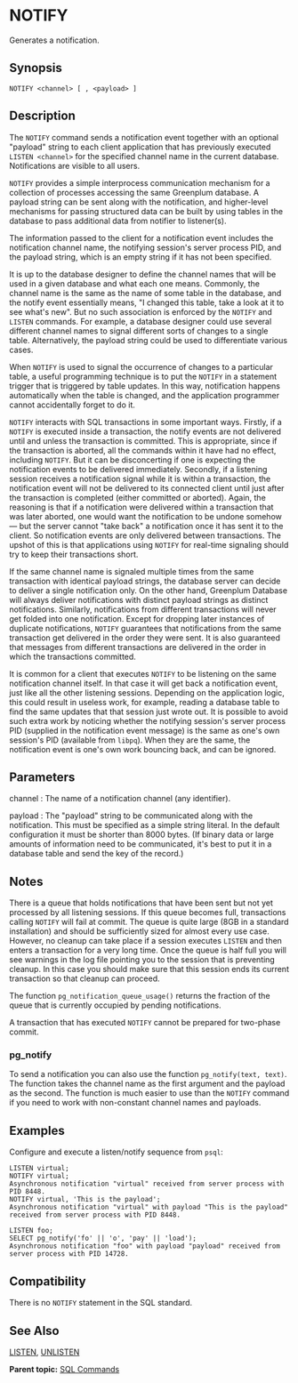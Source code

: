 # NOTIFY 

Generates a notification.

## <a id="section2"></a>Synopsis 

``` {#sql_command_synopsis}
NOTIFY <channel> [ , <payload> ]
```

## <a id="section3"></a>Description 


The `NOTIFY` command sends a notification event together with an optional "payload" string to each client application that has previously executed `LISTEN <channel>` for the specified channel name in the current database. Notifications are visible to all users.

`NOTIFY` provides a simple interprocess communication mechanism for a collection of processes accessing the same Greenplum database. A payload string can be sent along with the notification, and higher-level mechanisms for passing structured data can be built by using tables in the database to pass additional data from notifier to listener\(s\).

The information passed to the client for a notification event includes the notification channel name, the notifying session's server process PID, and the payload string, which is an empty string if it has not been specified.

It is up to the database designer to define the channel names that will be used in a given database and what each one means. Commonly, the channel name is the same as the name of some table in the database, and the notify event essentially means, "I changed this table, take a look at it to see what's new". But no such association is enforced by the `NOTIFY` and `LISTEN` commands. For example, a database designer could use several different channel names to signal different sorts of changes to a single table. Alternatively, the payload string could be used to differentiate various cases.

When `NOTIFY` is used to signal the occurrence of changes to a particular table, a useful programming technique is to put the `NOTIFY` in a statement trigger that is triggered by table updates. In this way, notification happens automatically when the table is changed, and the application programmer cannot accidentally forget to do it.

`NOTIFY` interacts with SQL transactions in some important ways. Firstly, if a `NOTIFY` is executed inside a transaction, the notify events are not delivered until and unless the transaction is committed. This is appropriate, since if the transaction is aborted, all the commands within it have had no effect, including `NOTIFY`. But it can be disconcerting if one is expecting the notification events to be delivered immediately. Secondly, if a listening session receives a notification signal while it is within a transaction, the notification event will not be delivered to its connected client until just after the transaction is completed \(either committed or aborted\). Again, the reasoning is that if a notification were delivered within a transaction that was later aborted, one would want the notification to be undone somehow — but the server cannot "take back" a notification once it has sent it to the client. So notification events are only delivered between transactions. The upshot of this is that applications using `NOTIFY` for real-time signaling should try to keep their transactions short.

If the same channel name is signaled multiple times from the same transaction with identical payload strings, the database server can decide to deliver a single notification only. On the other hand, Greenplum Database will always deliver notifications with distinct payload strings as distinct notifications. Similarly, notifications from different transactions will never get folded into one notification. Except for dropping later instances of duplicate notifications, `NOTIFY` guarantees that notifications from the same transaction get delivered in the order they were sent. It is also guaranteed that messages from different transactions are delivered in the order in which the transactions committed.

It is common for a client that executes `NOTIFY` to be listening on the same notification channel itself. In that case it will get back a notification event, just like all the other listening sessions. Depending on the application logic, this could result in useless work, for example, reading a database table to find the same updates that that session just wrote out. It is possible to avoid such extra work by noticing whether the notifying session's server process PID \(supplied in the notification event message\) is the same as one's own session's PID \(available from `libpq`\). When they are the same, the notification event is one's own work bouncing back, and can be ignored.


## <a id="section4"></a>Parameters 

channel
:   The name of a notification channel \(any identifier\).

payload
:   The "payload" string to be communicated along with the notification. This must be specified as a simple string literal. In the default configuration it must be shorter than 8000 bytes. \(If binary data or large amounts of information need to be communicated, it's best to put it in a database table and send the key of the record.\)

## <a id="section4a"></a>Notes

There is a queue that holds notifications that have been sent but not yet processed by all listening sessions. If this queue becomes full, transactions calling `NOTIFY` will fail at commit. The queue is quite large \(8GB in a standard installation\) and should be sufficiently sized for almost every use case. However, no cleanup can take place if a session executes `LISTEN` and then enters a transaction for a very long time. Once the queue is half full you will see warnings in the log file pointing you to the session that is preventing cleanup. In this case you should make sure that this session ends its current transaction so that cleanup can proceed.

The function `pg_notification_queue_usage()` returns the fraction of the queue that is currently occupied by pending notifications.

A transaction that has executed `NOTIFY` cannot be prepared for two-phase commit.

### <a id="section4a_1"></a>pg_notify

To send a notification you can also use the function `pg_notify(text, text)`. The function takes the channel name as the first argument and the payload as the second. The function is much easier to use than the `NOTIFY` command if you need to work with non-constant channel names and payloads.

## <a id="section5"></a>Examples 

Configure and execute a listen/notify sequence from `psql`:

```
LISTEN virtual;
NOTIFY virtual;
Asynchronous notification "virtual" received from server process with PID 8448.
NOTIFY virtual, 'This is the payload';
Asynchronous notification "virtual" with payload "This is the payload" received from server process with PID 8448.

LISTEN foo;
SELECT pg_notify('fo' || 'o', 'pay' || 'load');
Asynchronous notification "foo" with payload "payload" received from server process with PID 14728.
```

## <a id="section6"></a>Compatibility 

There is no `NOTIFY` statement in the SQL standard.

## <a id="section7"></a>See Also 

[LISTEN](LISTEN.html), [UNLISTEN](UNLISTEN.html)

**Parent topic:** [SQL Commands](../sql_commands/sql_ref.html)

